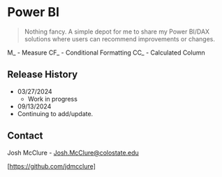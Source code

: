 # Power BI
> Nothing fancy. A simple depot for me to share my Power BI/DAX solutions where users can recommend improvements or changes.

M_ - Measure
CF_ - Conditional Formatting
CC_ - Calculated Column

## Release History

* 03/27/2024
    * Work in progress
 * 09/13/2024
 *    Continuing to add/update.

## Contact

Josh McClure - Josh.McClure@colostate.edu

[https://github.com/jdmcclure]
